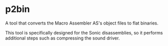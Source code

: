 # p2bin

A tool that converts the Macro Assembler AS's object files to flat binaries.

This tool is specifically designed for the Sonic disassemblies, so it performs
additional steps such as compressing the sound driver.
